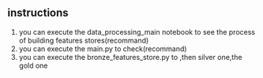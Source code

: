 
## instructions

1. you can execute the data_processing_main notebook to see the process of building features stores(recommand)
2. you can execute the main.py to check(recommand)
3. you can execute the bronze_features_store.py to ,then silver one,the gold one